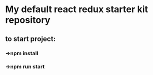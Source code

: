 # My default react redux starter kit repository

## to start project:
### ->npm install
### ->npm run start
